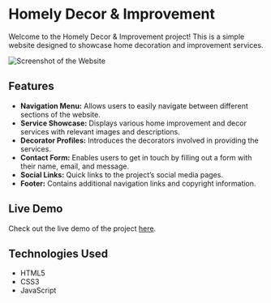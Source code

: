 # Homely Decor & Improvement

Welcome to the Homely Decor & Improvement project! This is a simple website designed to showcase home decoration and improvement services. 

![Screenshot of the Website](https://webdevvenus.github.io/kingdom/)

## Features

- **Navigation Menu:** Allows users to easily navigate between different sections of the website.
- **Service Showcase:** Displays various home improvement and decor services with relevant images and descriptions.
- **Decorator Profiles:** Introduces the decorators involved in providing the services.
- **Contact Form:** Enables users to get in touch by filling out a form with their name, email, and message.
- **Social Links:** Quick links to the project’s social media pages.
- **Footer:** Contains additional navigation links and copyright information.

## Live Demo

Check out the live demo of the project [here](https://webdevvenus.github.io/home-decoration/).

## Technologies Used

- HTML5
- CSS3
- JavaScript

